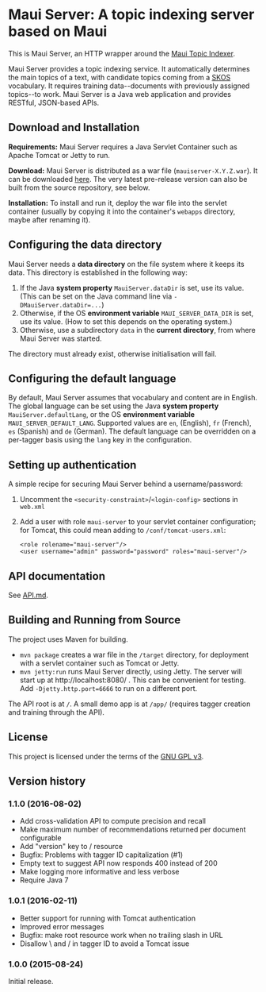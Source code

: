 # Maui Server: A topic indexing server based on Maui

This is Maui Server, an HTTP wrapper around the [Maui Topic Indexer](https://github.com/zelandiya/maui).

Maui Server provides a topic indexing service. It automatically determines the main topics of a text, with candidate topics coming from a [SKOS](http://www.w3.org/2004/02/skos/) vocabulary. It requires training data--documents with previously assigned topics--to work. Maui Server is a Java web application and provides RESTful, JSON-based APIs.

## Download and Installation

**Requirements:** Maui Server requires a Java Servlet Container such as Apache Tomcat or Jetty to run.

**Download:** Maui Server is distributed as a war file (`mauiserver-X.Y.Z.war`). It can be downloaded [here](https://github.com/TopQuadrant/MauiServer/releases). The very latest pre-release version can also be built from the source repository, see below.

**Installation:** To install and run it, deploy the war file into the servlet container (usually by copying it into the container's `webapps` directory, maybe after renaming it).

## Configuring the data directory

Maui Server needs a **data directory** on the file system where it keeps its data. This directory is established in the following way:

1. If the Java **system property** `MauiServer.dataDir` is set, use its value. (This can be set on the Java command line via `-DMauiServer.dataDir=...`)
2. Otherwise, if the OS **environment variable** `MAUI_SERVER_DATA_DIR` is set, use its value. (How to set this depends on the operating system.)
3. Otherwise, use a subdirectory `data` in the **current directory**, from where Maui Server was started.

The directory must already exist, otherwise initialisation will fail.

## Configuring the default language

By default, Maui Server assumes that vocabulary and content are in English. The global language can be set using the Java **system property** `MauiServer.defaultLang`, or the OS **environment variable** `MAUI_SERVER_DEFAULT_LANG`. Supported values are `en`, (English), `fr` (French), `es` (Spanish) and `de` (German). The default language can be overridden on a per-tagger basis using the `lang` key in the configuration.

## Setting up authentication

A simple recipe for securing Maui Server behind a username/password:

1. Uncomment the `<security-constraint>`/`<login-config>` sections in `web.xml`
2. Add a user with role `maui-server` to your servlet container configuration; for Tomcat, this could mean adding to `/conf/tomcat-users.xml`:

   ```
   <role rolename="maui-server"/>
   <user username="admin" password="password" roles="maui-server"/>
   ```

## API documentation

See [API.md](https://github.com/TopQuadrant/MauiServer/blob/master/API.md).

## Building and Running from Source

The project uses Maven for building.

- `mvn package` creates a war file in the `/target` directory, for deployment with a servlet container such as Tomcat or Jetty.
- `mvn jetty:run` runs Maui Server directly, using Jetty. The server will start up at http://localhost:8080/ . This can be convenient for testing. Add `-Djetty.http.port=6666` to run on a different port.

The API root is at `/`. A small demo app is at `/app/` (requires tagger creation and training through the API).

## License

This project is licensed under the terms of the [GNU GPL v3](http://www.gnu.org/licenses/gpl.html).

## Version history

### 1.1.0 (2016-08-02)
- Add cross-validation API to compute precision and recall
- Make maximum number of recommendations returned per document configurable
- Add "version" key to / resource
- Bugfix: Problems with tagger ID capitalization (#1)
- Empty text to suggest API now responds 400 instead of 200
- Make logging more informative and less verbose
- Require Java 7

### 1.0.1 (2016-02-11)
- Better support for running with Tomcat authentication
- Improved error messages
- Bugfix: make root resource work when no trailing slash in URL
- Disallow \\ and / in tagger ID to avoid a Tomcat issue

### 1.0.0 (2015-08-24)
Initial release.
